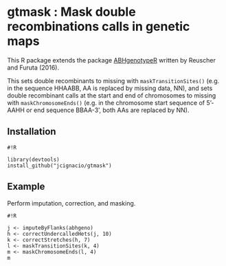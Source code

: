 # gtmask : Mask double recombinations calls in genetic maps

This R package extends the package [ABHgenotypeR](https://github.com/StefanReuscher/ABHgenotypeR/) written by Reuscher and Furuta (2016).

This sets double recombinants to missing with `maskTransitionSites()` (e.g. in the sequence HHAABB, AA is replaced by missing data, NN), and sets double recombinant calls at the start and end of chromosomes to missing with `maskChromosomeEnds()` (e.g. in the chromosome start sequence of 5’-AAHH or end sequence BBAA-3’, both AAs are replaced by NN).

## Installation

```
#!R

library(devtools)
install_github("jcignacio/gtmask")
```

## Example

Perform imputation, correction, and masking.

```
#!R

j <- imputeByFlanks(abhgeno)
h <- correctUndercalledHets(j, 10)
k <- correctStretches(h, 7)
l <- maskTransitionSites(k, 4)
m <- maskChromosomeEnds(l, 4)
m
```
